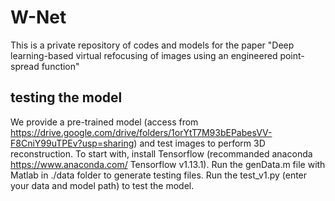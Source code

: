 # W-Net
This is a private repository of codes and models for the paper "Deep learning-based virtual refocusing of images using an engineered point-spread function"
## testing the model
We provide a pre-trained model (access from https://drive.google.com/drive/folders/1orYtT7M93bEPabesVV-F8CniY99uTPEv?usp=sharing) and test images to perform 3D reconstruction.
To start with, install Tensorflow (recommanded anaconda https://www.anaconda.com/ Tensorflow v1.13.1). 
Run the genData.m file with Matlab in ./data folder to generate testing files.
Run the test_v1.py (enter your data and model path) to test the model.
